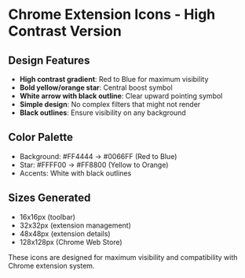 # Chrome Extension Icons - High Contrast Version

## Design Features
- **High contrast gradient**: Red to Blue for maximum visibility
- **Bold yellow/orange star**: Central boost symbol
- **White arrow with black outline**: Clear upward pointing symbol
- **Simple design**: No complex filters that might not render
- **Black outlines**: Ensure visibility on any background

## Color Palette
- Background: #FF4444 → #0066FF (Red to Blue)
- Star: #FFFF00 → #FF8800 (Yellow to Orange)
- Accents: White with black outlines

## Sizes Generated
- 16x16px (toolbar)
- 32x32px (extension management)
- 48x48px (extension details)
- 128x128px (Chrome Web Store)

These icons are designed for maximum visibility and compatibility with Chrome extension system.
